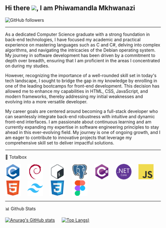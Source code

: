 ## Hi there <img src="https://cdn.pixabay.com/animation/2024/07/28/23/04/23-04-11-661_512.gif" width="40px">, I am Phiwamandla Mkhwanazi

![GitHub followers](https://img.shields.io/github/followers/phiwamandla-mkhwanazi?style=social)

---

As a dedicated Computer Science graduate with a strong foundation in back-end technologies, I have focused my academic and practical experience on mastering languages such as C and C#, delving into complex algorithms, and navigating the intricacies of the Debian operating system. My journey in software development has been driven by a commitment to depth over breadth, ensuring that I am proficient in the areas I concentrated on during my studies.

However, recognizing the importance of a well-rounded skill set in today's tech landscape, I sought to bridge the gap in my knowledge by enrolling in one of the leading bootcamps for front-end development. This decision has allowed me to enhance my capabilities in HTML, CSS, JavaScript, and modern frameworks, thereby addressing my initial weaknesses and evolving into a more versatile developer.

My career goals are centered around becoming a full-stack developer who can seamlessly integrate back-end robustness with intuitive and dynamic front-end interfaces. I am passionate about continuous learning and am currently expanding my expertise in software engineering principles to stay ahead in this ever-evolving field. My journey is one of ongoing growth, and I am eager to contribute to innovative projects that leverage my comprehensive skill set to deliver impactful solutions.

---
🧰 Totalbox

<img src="https://github.com/devicons/devicon/blob/master/icons/c/c-original.svg" width="50px" height="50px">  &emsp; <img src="https://github.com/devicons/devicon/blob/master/icons/debian/debian-original.svg" width="50px" height="50px">  &emsp; <img src="https://github.com/devicons/devicon/blob/master/icons/bash/bash-original.svg" width="50px" height="50px">  &emsp; <img src="https://github.com/devicons/devicon/blob/master/icons/postgresql/postgresql-original.svg" width="50px" height="50px">  &emsp; <img src="https://github.com/devicons/devicon/blob/master/icons/csharp/csharp-original.svg" width="50px" height="50px"> &emsp; <img src="https://github.com/devicons/devicon/blob/master/icons/dotnetcore/dotnetcore-original.svg" width="50px" height="50px">   &emsp; <img src="https://github.com/devicons/devicon/blob/master/icons/javascript/javascript-original.svg" width="50px" height="50">  &emsp; <img src="https://github.com/devicons/devicon/blob/master/icons/html5/html5-original.svg" width="50px" height="50px">   &emsp; <img src="https://github.com/devicons/devicon/blob/master/icons/tailwindcss/tailwindcss-original.svg" width="50px" height="50px"> &emsp; <img src="https://github.com/devicons/devicon/blob/master/icons/css3/css3-original.svg" width="50px" height="50px"> &emsp; <img src="https://github.com/devicons/devicon/blob/master/icons/figma/figma-original.svg" width="50px" height="50px">

---
📊 Github Stats

[![Anurag's GitHub stats](https://github-readme-stats.vercel.app/api?username=phiwamandla-mkhwanazi&show_icons=true&theme=dark)](https://github.com/anuraghazra/github-readme-stats)  &emsp;
[![Top Langs](https://github-readme-stats.vercel.app/api/top-langs/?username=phiwamandla-mkhwanazi&layout=donuttheme=dark))](https://github.com/anuraghazra/github-readme-stats)

<!--
**Phiwamandla-Mkhwanazi/phiwamandla-mkhwanazi** is a ✨ _special_ ✨ repository because its `README.md` (this file) appears on your GitHub profile.

Here are some ideas to get you started:

- 🔭 I’m currently working on ...
- 🌱 I’m currently learning ...
- 👯 I’m looking to collaborate on ...
- 🤔 I’m looking for help with ...
- 💬 Ask me about ...
- 📫 How to reach me: ...
- 😄 Pronouns: ...
- ⚡ Fun fact: ...
-->
